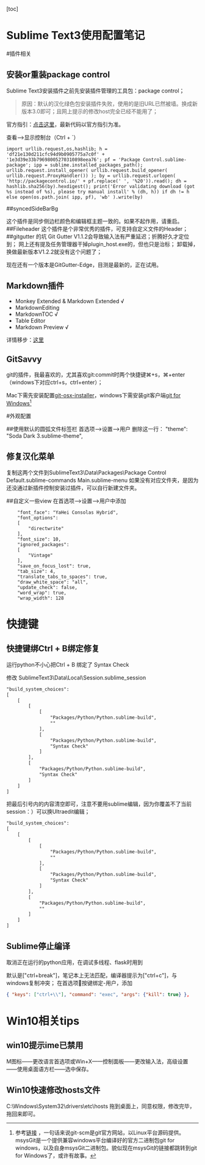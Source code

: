 [toc]

# Sublime Text3使用配置笔记

#插件相关

## 安装or重装package control

Sublime Text3安装插件之前先安装插件管理的工具包：package control；

> 原因：默认的汉化绿色包安装插件失败，使用的是旧URL已然被墙。换成新版本3.0即可；且网上提示的修改host完全已经不能用了；

官方指引：[点击这里](https://packagecontrol.io/installation)，最新代码以官方指引为准。

查看-->显示控制台（Ctrl + `）

```shell
import urllib.request,os,hashlib; h = 'df21e130d211cfc94d9b0905775a7c0f' + '1e3d39e33b79698005270310898eea76'; pf = 'Package Control.sublime-package'; ipp = sublime.installed_packages_path(); urllib.request.install_opener( urllib.request.build_opener( urllib.request.ProxyHandler()) ); by = urllib.request.urlopen( 'http://packagecontrol.io/' + pf.replace(' ', '%20')).read(); dh = hashlib.sha256(by).hexdigest(); print('Error validating download (got %s instead of %s), please try manual install' % (dh, h)) if dh != h else open(os.path.join( ipp, pf), 'wb' ).write(by)
```

##syncedSideBarBg

这个插件是同步侧边栏颜色和编辑框主题一致的。如果不起作用，请重启。
##Fileheader
这个插件是个非常优秀的插件，可支持自定义文件的Header；
##gitgutter 的坑
Git Gutter V1.1.2会导致输入法有严重延迟；折腾好久才定位到；
网上还有提及任务管理器干掉plugin_host.exe的，但也只是治标；
卸载掉，换做最新版本V1.2.2就没有这个问题了；

现在还有一个版本是GitGutter-Edge，目测是最新的，正在试用。

## Markdown插件

+ Monkey Extended & Markdown Extended √
+ MarkdownEditing 
+ MarkdownTOC √
+ Table Editor
+ Markdown Preview √

详情移步：[这里](http://www.tuicool.com/articles/NJrQfub)

## GitSavvy

git的插件，我最喜欢的，尤其喜欢git:commit时两个快捷键⌘+s，⌘+enter（windows下对应ctrl+s，ctrl+enter）；

Mac下需先安装配置[git-osx-installer](https://git-scm.com/download/mac)，windows下需安装git客户端[git for Windows](https://git-for-windows.github.io)[^git-scm和msysGit的关系]

[^git-scm和msysGit的关系]: 参考[链接](http://blog.csdn.net/iamluole/article/details/42148091) ，一句话来说git-scm是git官方网站，以Linux平台源码提供。msysGit是一个提供兼容windows平台编译好的官方二进制包git for windows，以及自身msysGit二进制包。貌似现在msysGit的链接都跳转到git for Windows了，或许有故事。

#外观配置

##使用默认的圆弧文件标签栏
首选项-->设置-->用户
删除这一行：
"theme": "Soda Dark 3.sublime-theme",


## 修复汉化菜单
复制这两个文件到SublimeText3\Data\Packages\Package Control
Default.sublime-commands
Main.sublime-menu
如果没有对应文件夹，是因为还没通过新插件控制安装过插件，可以自行新建文件夹。


##自定义一些view
在首选项-->设置-->用户中添加

```shell
    "font_face": "YaHei Consolas Hybrid",
    "font_options":
    [
        "directwrite"
    ],
    "font_size": 10,
    "ignored_packages":
    [
        "Vintage"
    ],
    "save_on_focus_lost": true,
    "tab_size": 4,
    "translate_tabs_to_spaces": true,
    "draw_white_space": "all",
    "update_check": false,
    "word_wrap": true,
    "wrap_width": 128
```


# 快捷键

## 快捷键绑Ctrl + B绑定修复

运行python不小心把Ctrl + B 绑定了 Syntax Check

修改
SublimeText3\Data\Local\Session.sublime_session

```xml
"build_system_choices":
[
	[
		[
			[
				"Packages/Python/Python.sublime-build",
				""
			],
			[
				"Packages/Python/Python.sublime-build",
				"Syntax Check"
			]
		],
		[
			"Packages/Python/Python.sublime-build",
			"Syntax Check"
		]
	]
]
```

把最后引号内的内容清空即可，注意不要用sublime编辑，因为你覆盖不了当前session：）可以换Ultraedit编辑；
```xml
"build_system_choices":
[
	[
		[
			[
				"Packages/Python/Python.sublime-build",
				""
			],
			[
				"Packages/Python/Python.sublime-build",
				"Syntax Check"
			]
		],
		[
			"Packages/Python/Python.sublime-build",
			""
		]
	]
]
```
## Sublime停止编译

取消正在运行的python应用，在调试多线程、flask时用到

默认是["ctrl+break"]，笔记本上无法匹配，编译器提示为["ctrl+c"]，与windows复制冲突；
在首选项按键绑定-用户，添加
```Json
{ "keys": ["ctrl+\\"], "command": "exec", "args": {"kill": true} },
```

# Win10相关tips

## win10提示ime已禁用

M图标——更改语言首选项或Win+X——控制面板——更改输入法，高级设置——使用桌面语方栏——选中保存。

## Win10快速修改hosts文件

C:\Windows\System32\drivers\etc\hosts 拖到桌面上，同意权限，修改完毕，拖回来即可。